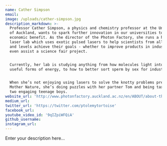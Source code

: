 ```yaml
---
name: Cather Simpson
email:
image: /uploads/cather-simpson.jpg
description_markdown: >-
  Professor Cather Simpson, a physics and chemistry professor at the University
  of Auckland, wants to spark further innovation in our universities to boost
  economic benefit. As the director of the Photon Factory, she runs a high-tech
  laser lab which uses exotic pulsed lasers to help scientists from all realms
  and levels achieve their goals - whether to improve products in industry or
  even assist a science fair project.


  Currently, her lab is studying anything from how molecules light into more
  useful forms of energy, to how to better sort sperm by sex for industry.


  When she’s not enjoying using lasers to solve the knotty problems presented by
  Mother Nature, she’s doing puzzles with her partner Tom and being taxi-mom to
  two engaging teenage boys.
website_url: 'http://www.photonfactory.auckland.ac.nz/en/ABOUT/about-the-photon-factory.html'
medium_url:
twitter_url: 'https://twitter.com/ptolemytortoise'
facebook_url:
youtube_video_id: '9qIZpiWFQiA'
github_username:
instagram_url:
---
```


Enter your description here...

